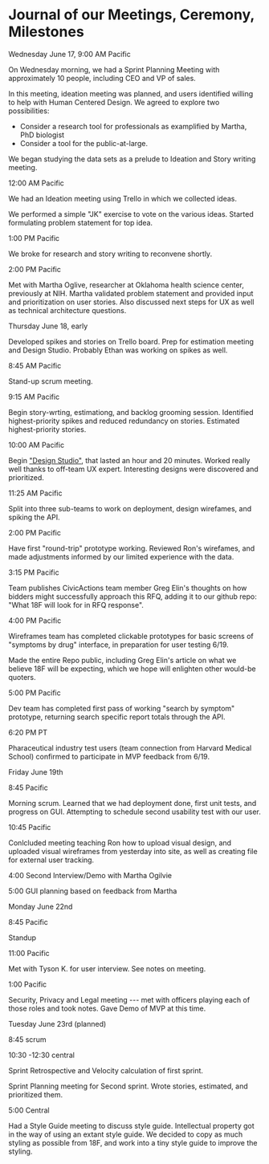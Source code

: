 # Journal of our Meetings, Ceremony, Milestones

Wednesday June 17, 9:00 AM Pacific

On Wednesday morning, we had a Sprint Planning Meeting with approximately 10 people, including CEO and VP of sales.

In this meeting, ideation meeting was planned, and users identified willing to help with Human Centered Design. We agreed to explore two possibilities:

* Consider a research tool for professionals as examplified by Martha, PhD biologist
* Consider a tool for the public-at-large.

We began studying the data sets as a prelude to Ideation and Story writing meeting.

12:00 AM Pacific

We had an Ideation meeting using Trello in which we collected ideas.

We performed a simple "JK" exercise to vote on the various ideas. Started formulating problem statement for top idea.

1:00 PM Pacific

We broke for research and story writing to reconvene shortly.

2:00 PM Pacific

Met with Martha Oglive, researcher at Oklahoma health science center, previously at NIH. Martha validated problem statement and provided input and prioritization on user stories. Also discussed next steps for UX as well as technical architecture questions.

Thursday June 18, early

Developed spikes and stories on Trello board.  Prep for estimation meeting and Design Studio.  Probably Ethan was working on spikes as well.

8:45 AM Pacific

Stand-up scrum meeting.

9:15 AM Pacific

Begin story-wrting, estimationg, and backlog grooming session.  Identified highest-priority spikes and reduced redundancy on stories.  Estimated highest-priority stories.

10:00 AM Pacific

Begin ["Design Studio"](http://www.willowtreeapps.com/blog/3-steps-to-running-design-studio-workshops-best-practices-tips/), that lasted an hour and 20 minutes. Worked really well thanks to off-team UX expert.  Interesting designs were discovered and prioritized.

11:25 AM Pacific 

Split into three sub-teams to work on deployment, design wirefames, and spiking the API.

2:00 PM Pacific

Have first "round-trip" prototype working. Reviewed Ron's wirefames, and made adjustments informed by our limited experience with the data.

3:15 PM Pacific

Team publishes CivicActions team member Greg Elin's thoughts on how bidders might successfully approach this RFQ, adding it to our github repo: "What 18F will look for in RFQ response". 

4:00 PM Pacific

Wireframes team has completed clickable prototypes for basic screens of "symptoms by drug" interface, in preparation for user testing 6/19.

Made the entire Repo public, including Greg Elin's article on what we believe 18F will be expecting, which we hope will enlighten other would-be quoters.

5:00 PM Pacific

Dev team has completed first pass of working "search by symptom" prototype, returning search specific report totals through the API. 

6:20 PM PT

Pharaceutical industry test users (team connection from Harvard Medical School) confirmed to participate in MVP feedback from 6/19. 

Friday June 19th

8:45 Pacific

Morning scrum.  Learned that we had deployment done, first unit tests, and progress on GUI. Attempting to schedule second usability test with our user.


10:45 Pacific

Conlcluded meeting teaching Ron how to upload visual design, and uploaded visual wireframes from yesterday into site, as well as creating file for external user tracking.

4:00 Second Interview/Demo with Martha Ogilvie

5:00 GUI planning based on feedback from Martha

Monday June 22nd

8:45 Pacific 

Standup

11:00 Pacific

Met with Tyson K. for user interview. See notes on meeting.


1:00 Pacific

Security, Privacy and Legal meeting --- met with officers playing each of those roles and took notes. Gave Demo of MVP at this time.

Tuesday June 23rd (planned)

8:45 scrum

10:30 -12:30 central

Sprint Retrospective and Velocity calculation of first sprint.

Sprint Planning meeting for Second sprint.  Wrote stories, estimated, and prioritized them.  

5:00 Central

Had a Style Guide meeting to discuss style guide.  Intellectual property got in the way of using an extant style guide. We decided to copy as much styling as possible from 18F, and work into a tiny style guide to improve the styling.






















